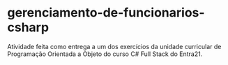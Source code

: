 # gerenciamento-de-funcionarios-csharp
Atividade feita como entrega a um dos exercícios da unidade curricular de Programação Orientada a Objeto do curso C# Full Stack do Entra21.
